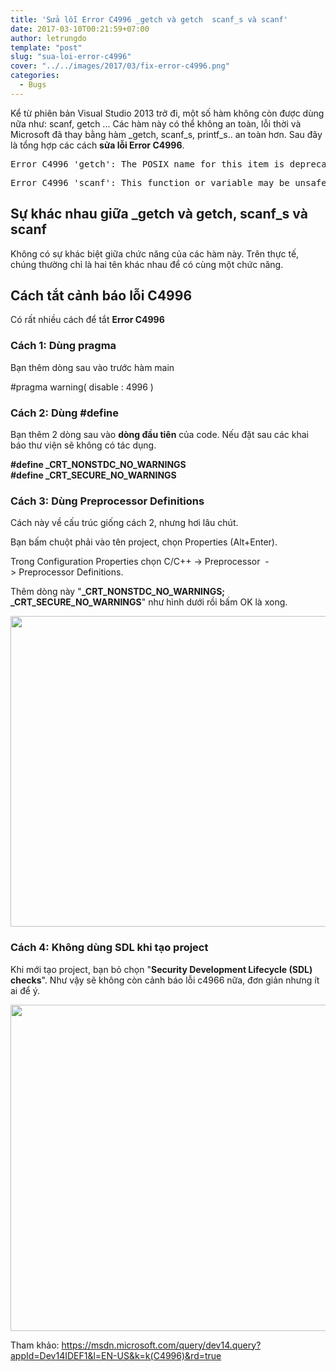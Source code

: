 ```yaml
---
title: 'Sửa lỗi Error C4996 _getch và getch  scanf_s và scanf'
date: 2017-03-10T00:21:59+07:00
author: letrungdo
template: "post"
slug: "sua-loi-error-c4996"
cover: "../../images/2017/03/fix-error-c4996.png"
categories:
  - Bugs
---
```

Kể từ phiên bản Visual Studio 2013 trở đi, một số hàm không còn được dùng nữa như: scanf, getch ... Các hàm này có thể không an toàn, lỗi thời và Microsoft đã thay bằng hàm \_getch, scanf\_s, printf_s.. an toàn hơn. Sau đây là tổng hợp các cách **sửa lỗi Error C4996**.

<pre class="brush: plain; title: ; notranslate" title="">Error C4996 'getch': The POSIX name for this item is deprecated. Instead, use the ISO C and C++ conformant name: _getch. See online help for details.</pre>

<pre class="brush: plain; title: ; notranslate" title="">Error C4996 'scanf': This function or variable may be unsafe. Consider using scanf_s instead. To disable deprecation, use _CRT_SECURE_NO_WARNINGS. See online help for details.&amp;amp;amp;nbsp;</pre>

## Sự khác nhau giữa \_getch và getch, scanf\_s và scanf

Không có sự khác biệt giữa chức năng của các hàm này. Trên thực tế, chúng thường chỉ là hai tên khác nhau để có cùng một chức năng.

## Cách tắt cảnh báo lỗi C4996

Có rất nhiều cách để tắt **Error C4996**

### Cách 1: Dùng **pragma**

Bạn thêm dòng sau vào trước hàm main

#pragma warning( disable : 4996 )

### Cách 2: Dùng #define

Bạn thêm 2 dòng sau vào **dòng đầu tiên** của code. Nếu đặt sau các khai báo thư viện sẽ không có tác dụng.

**#define \_CRT\_NONSTDC\_NO\_WARNINGS**  
 **#define \_CRT\_SECURE\_NO\_WARNINGS**

### Cách 3: Dùng Preprocessor Definitions

Cách này về cấu trúc giống cách 2, nhưng hơi lâu chút.

Bạn bấm chuột phải vào tên project, chọn Properties (Alt+Enter).

Trong Configuration Properties chọn C/C++ -> Preprocessor  -> Preprocessor Definitions.

Thêm dòng này "**\_CRT\_NONSTDC\_NO\_WARNINGS; \_CRT\_SECURE\_NO\_WARNINGS**" như hình dưới rồi bấm OK là xong.

<img class="aligncenter size-full wp-image-1900" src="/media/2017/03/fix-error-c4996.png" alt="" width="982" height="497" srcset="/media/2017/03/fix-error-c4996.png 982w, /media/2017/03/fix-error-c4996-768x389.png 768w" sizes="(max-width: 982px) 100vw, 982px" /> 

### Cách 4: Không dùng SDL khi tạo project

Khi mới tạo project, bạn bỏ chọn "**Security Development Lifecycle (SDL) checks**". Như vậy sẽ không còn cảnh báo lỗi c4966 nữa, đơn giản nhưng ít ai để ý.

<img class="aligncenter size-full wp-image-1899" src="/media/2017/03/error-c4996.png" alt="" width="667" height="522" /> 

Tham khảo: <a href="https://msdn.microsoft.com/query/dev14.query?appId=Dev14IDEF1&l=EN-US&k=k(C4996)&rd=true" target="_blank" rel="noopener noreferrer">https://msdn.microsoft.com/query/dev14.query?appId=Dev14IDEF1&l=EN-US&k=k(C4996)&rd=true</a>